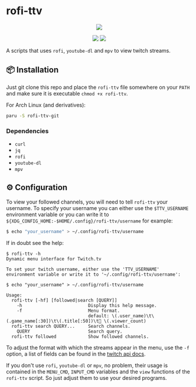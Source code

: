 # rofi-ttv

<p align="center">
  <img src="https://i.imgur.com/e2vdSts.png">
</p>

<p align="center">
  <a href="./LICENSE.md"><img src="https://img.shields.io/badge/license-MIT-blue.svg"></a>
  <a href="https://aur.archlinux.org/packages/rofi-ttv-git/"><img src="https://img.shields.io/aur/version/rofi-ttv-git"></a>
</p>

A scripts that uses `rofi`, `youtube-dl` and `mpv` to view twitch streams.

## 📦 Installation

Just git clone this repo and place the `rofi-ttv` file somewhere on your `PATH` and make sure it is executable `chmod +x rofi-ttv`.

For Arch Linux (and derivatives):

```sh
paru -S rofi-ttv-git
```

### Dependencies

- `curl`
- `jq`
- `rofi`
- `youtube-dl`
- `mpv`

## ⚙️ Configuration

To view your followed channels, you will need to tell `rofi-ttv` your username. To specify your username you can either use the `$TTV_USERNAME` environment variable or you can write it to `${XDG_CONFIG_HOME:-$HOME/.config}/rofi-ttv/username` for example:

```sh
$ echo "your_username" > ~/.config/rofi-ttv/username
```

If in doubt see the help:

<!-- help start -->

```console
$ rofi-ttv -h
Dynamic menu interface for Twitch.tv

To set your twitch username, either use the 'TTV_USERNAME'
environment variable or write it to '~/.config/rofi-ttv/username':

$ echo "your_username" > ~/.config/rofi-ttv/username

Usage:
  rofi-ttv [-hf] [followed|search [QUERY]]
    -h                         Display this help message.
    -f                         Menu format.
                               default: \(.user_name)\t\(.game_name[:30])\t\(.title[:50])\t👤 \(.viewer_count)
  rofi-ttv search QUERY...     Search channels.
    QUERY                      Search query.
  rofi-ttv followed            Show followed channels.
```

<!-- help end -->

To adjust the format with which the streams appear in the menu, use the `-f` option, a list of fields can be found in the [twitch api docs](https://dev.twitch.tv/docs/api/reference/#get-streams).

If you don't use `rofi`, `youtube-dl` or `mpv`, no problem, their usage is contained in the `MENU_CMD`, `INPUT_CMD` variables and the `view` functions of the `rofi-ttv` script. So just adjust them to use your desired programs.
